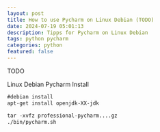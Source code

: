 ```yaml
---
layout: post
title: How to use Pycharm on Linux Debian (TODO)
date: 2024-07-19 05:01:13
description: Tipps for Pycharm on Linux Debian
tags: python pycharm
categories: python
featured: false
---
```


TODO 

Linux Debian Pycharm Install
 
````markdown
#debian install
apt-get install openjdk-XX-jdk

tar -xvfz professional-pycharm....gz
./bin/pycharm.sh
````